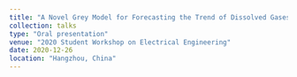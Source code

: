 ```yaml
---
title: "A Novel Grey Model for Forecasting the Trend of Dissolved Gases in Oil-filled Transformers"
collection: talks
type: "Oral presentation"
venue: "2020 Student Workshop on Electrical Engineering"
date: 2020-12-26
location: "Hangzhou, China"
---
```

